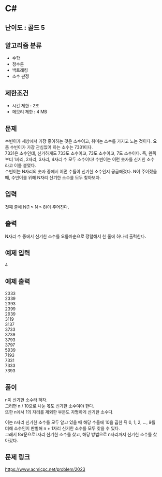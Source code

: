 # C#

## 난이도 : 골드 5

## 알고리즘 분류
  - 수학
  - 정수론
  - 백트래킹
  - 소수 판정

## 제한조건
  - 시간 제한 : 2초
  - 메모리 제한 : 4 MB

## 문제
수빈이가 세상에서 가장 좋아하는 것은 소수이고, 취미는 소수를 가지고 노는 것이다. 요즘 수빈이가 가장 관심있어 하는 소수는 7331이다.<br/>
7331은 소수인데, 신기하게도 733도 소수이고, 73도 소수이고, 7도 소수이다. 즉, 왼쪽부터 1자리, 2자리, 3자리, 4자리 수 모두 소수이다! 수빈이는 이런 숫자를 신기한 소수라고 이름 붙였다.<br/>
수빈이는 N자리의 숫자 중에서 어떤 수들이 신기한 소수인지 궁금해졌다. N이 주어졌을 때, 수빈이를 위해 N자리 신기한 소수를 모두 찾아보자.<br/>


## 입력
첫째 줄에 N(1 ≤ N ≤ 8)이 주어진다.<br/>


## 출력
N자리 수 중에서 신기한 소수를 오름차순으로 정렬해서 한 줄에 하나씩 출력한다.<br/>


## 예제 입력
4<br/>


## 예제 출력
2333<br/>
2339<br/>
2393<br/>
2399<br/>
2939<br/>
3119<br/>
3137<br/>
3733<br/>
3739<br/>
3793<br/>
3797<br/>
5939<br/>
7193<br/>
7331<br/>
7333<br/>
7393<br/>


## 풀이
n이 신기한 소수라 하자.<br/>
그러면 n / 10으로 나눈 몫도 신기한 소수여야 한다.<br/>
또한 n에서 1의 자리를 제외한 부분도 자명하게 신기한 소수다.<br/>


이는 n자리 신기한 소수를 모두 알고 있을 때 해당 수들에 10을 곱한 뒤 0, 1, 2, ..., 9를 더해 소수인지 판별해 n + 1자리 신기한 소수를 모두 찾을 수 있다.<br/>
그래서 for문으로 i자리 신기한 소수를 찾고, 해당 방법으로 n자리까지 신기한 소수를 찾아갔다.<br/>


## 문제 링크
https://www.acmicpc.net/problem/2023